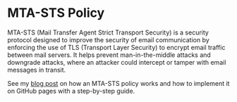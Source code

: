 # MTA-STS Policy
MTA-STS (Mail Transfer Agent Strict Transport Security) is a security protocol designed to improve the security of email communication by enforcing the use of TLS (Transport Layer Security) to encrypt email traffic between mail servers. It helps prevent man-in-the-middle attacks and downgrade attacks, where an attacker could intercept or tamper with email messages in transit.

See my [blog post](https://vand3rlinden.com/post/mta-sts-explained/) on how an MTA-STS policy works and how to implement it on GitHub pages with a step-by-step guide.
